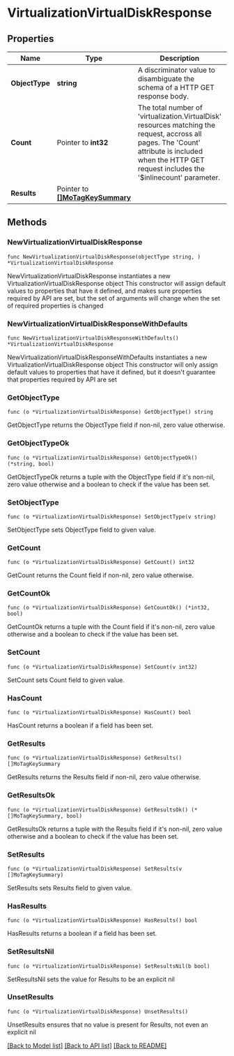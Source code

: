 # VirtualizationVirtualDiskResponse

## Properties

Name | Type | Description | Notes
------------ | ------------- | ------------- | -------------
**ObjectType** | **string** | A discriminator value to disambiguate the schema of a HTTP GET response body. | 
**Count** | Pointer to **int32** | The total number of &#39;virtualization.VirtualDisk&#39; resources matching the request, accross all pages. The &#39;Count&#39; attribute is included when the HTTP GET request includes the &#39;$inlinecount&#39; parameter. | [optional] 
**Results** | Pointer to [**[]MoTagKeySummary**](MoTagKeySummary.md) |  | [optional] 

## Methods

### NewVirtualizationVirtualDiskResponse

`func NewVirtualizationVirtualDiskResponse(objectType string, ) *VirtualizationVirtualDiskResponse`

NewVirtualizationVirtualDiskResponse instantiates a new VirtualizationVirtualDiskResponse object
This constructor will assign default values to properties that have it defined,
and makes sure properties required by API are set, but the set of arguments
will change when the set of required properties is changed

### NewVirtualizationVirtualDiskResponseWithDefaults

`func NewVirtualizationVirtualDiskResponseWithDefaults() *VirtualizationVirtualDiskResponse`

NewVirtualizationVirtualDiskResponseWithDefaults instantiates a new VirtualizationVirtualDiskResponse object
This constructor will only assign default values to properties that have it defined,
but it doesn't guarantee that properties required by API are set

### GetObjectType

`func (o *VirtualizationVirtualDiskResponse) GetObjectType() string`

GetObjectType returns the ObjectType field if non-nil, zero value otherwise.

### GetObjectTypeOk

`func (o *VirtualizationVirtualDiskResponse) GetObjectTypeOk() (*string, bool)`

GetObjectTypeOk returns a tuple with the ObjectType field if it's non-nil, zero value otherwise
and a boolean to check if the value has been set.

### SetObjectType

`func (o *VirtualizationVirtualDiskResponse) SetObjectType(v string)`

SetObjectType sets ObjectType field to given value.


### GetCount

`func (o *VirtualizationVirtualDiskResponse) GetCount() int32`

GetCount returns the Count field if non-nil, zero value otherwise.

### GetCountOk

`func (o *VirtualizationVirtualDiskResponse) GetCountOk() (*int32, bool)`

GetCountOk returns a tuple with the Count field if it's non-nil, zero value otherwise
and a boolean to check if the value has been set.

### SetCount

`func (o *VirtualizationVirtualDiskResponse) SetCount(v int32)`

SetCount sets Count field to given value.

### HasCount

`func (o *VirtualizationVirtualDiskResponse) HasCount() bool`

HasCount returns a boolean if a field has been set.

### GetResults

`func (o *VirtualizationVirtualDiskResponse) GetResults() []MoTagKeySummary`

GetResults returns the Results field if non-nil, zero value otherwise.

### GetResultsOk

`func (o *VirtualizationVirtualDiskResponse) GetResultsOk() (*[]MoTagKeySummary, bool)`

GetResultsOk returns a tuple with the Results field if it's non-nil, zero value otherwise
and a boolean to check if the value has been set.

### SetResults

`func (o *VirtualizationVirtualDiskResponse) SetResults(v []MoTagKeySummary)`

SetResults sets Results field to given value.

### HasResults

`func (o *VirtualizationVirtualDiskResponse) HasResults() bool`

HasResults returns a boolean if a field has been set.

### SetResultsNil

`func (o *VirtualizationVirtualDiskResponse) SetResultsNil(b bool)`

 SetResultsNil sets the value for Results to be an explicit nil

### UnsetResults
`func (o *VirtualizationVirtualDiskResponse) UnsetResults()`

UnsetResults ensures that no value is present for Results, not even an explicit nil

[[Back to Model list]](../README.md#documentation-for-models) [[Back to API list]](../README.md#documentation-for-api-endpoints) [[Back to README]](../README.md)


